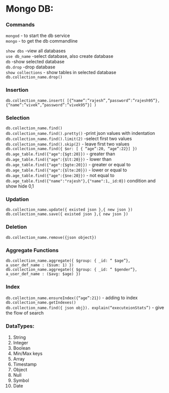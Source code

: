 # Mongo DB:

### Commands  
```mongod```	- to start the db service  
```mongo```		- to get the db commandline  

```show dbs```		-view all databases    
```use db_name```		-select database, also create database	  
```db```			-show selected database  
```db.drop```			-drop database  
```show collections```	- show tables  in selected database  
```db.collection_name.drop()```  

### Insertion
```db.collection_name.insert( [{“name”:”rajesh”,”password”:”rajesh95”},{“name”:”vivek”,”password”:”vivek95”}] )```

### Selection
```db.collection_name.find()```    
```db.collection_name.find().pretty()```			-print json values with indentation  
```db.collection_name.find().limit(2)```		-select first two values  
```db.collection_name.find().skip(2)```		- leave first two values  
```db.collection_name.find({ $or: [ { “age”:20, “age”:22}] })```  
```db.age_table.find({"age":{$gt:20}})```		- greater than  
```db.age_table.find({"age":{$lt:20}})```		- lower than  
```db.age_table.find({"age":{$gte:20}})```		- greater or equal to  			
```db.age_table.find({"age":{$lte:20}})```		- lower or equal to  
```db.age_table.find({"age":{$ne:20}})```		- not equal to  
```db.age_table.find({"name":"rajesh"},{"name":1,_id:0})```      	condition and show hide 0,1  


### Updation  
```db.collection_name.update({ existed json },{ new json })```  
```db.collection_name.save({ existed json },{ new json })```  


### Deletion
```db.collection_name.remove({json object})```

### Aggregate Functions
```db.collection_name.aggregate({ $group: { _id: “ $age”}, a_user_def_name : ($sum: 1) })```  
```db.collection_name.aggregate({ $group: { _id: “ $gender”}, a_user_def_name : ($avg: $age) })```  

### Index
```db.collection_name.ensureIndex({“age”:21})```		- adding to index  
```db.collection_name.getIndexes()```  
```db.collection_name.find({ json obj}). explain(“executeionStats”)```		- give the flow of search  

### DataTypes:
1. String
2. Integer
3. Boolean
4. Min/Max keys
5. Array
6. Timestamp
7. Object
8. Null
9. Symbol
10. Date
